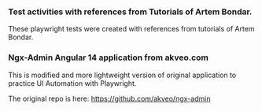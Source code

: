 ### Test activities with references from Tutorials of Artem Bondar.

These playwright tests were created with references from tutorials of Artem Bondar.

### Ngx-Admin Angular 14 application from akveo.com

This is modified and more lightweight version of original application to practice UI Automation with Playwright.

The original repo is here: https://github.com/akveo/ngx-admin
